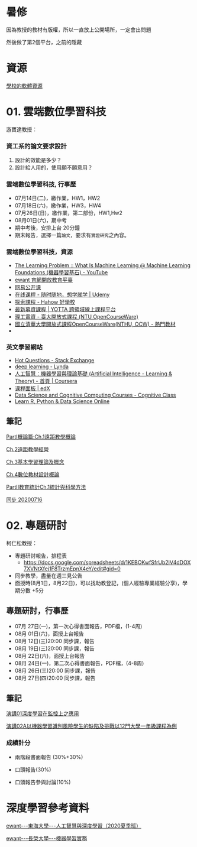 # 暑修

因為教授的教材有版權，所以一直放上公開場所，一定會出問題

然後做了第2個平台，之前的隱藏

# 資源

[學校的軟體資源](download.md)
# 01. 雲端數位學習科技

游寶達教授：

### 資工系的論文要求設計

1. 設計的效能是多少？
2. 設計給人用的，使用願不願意用？

### 雲端數位學習科技, 行事歷

- 07月14日(二)，繳作業，HW1，HW2
- 07月18日(六)，繳作業，HW3，HW4
- 07月26日(日)，繳作業，第二部份，HW1,Hw2
- 08月01日(六)，期中考
- 期中考後，安排上台 20分鐘
- 期末報告，選擇一篇`論文`，要求有`實證研究`之內容。

### 雲端數位學習科技，資源

- [The Learning Problem :: What Is Machine Learning @ Machine Learning Foundations (機器學習基石) - YouTube](https://www.youtube.com/watch?v=sS4523miLnw&list=PLXVfgk9fNX2I7tB6oIINGBmW50rrmFTqf&index=3&t=0s)
- [ewant 育網開放教育平臺](https://www.ewant.org/)
- [网易公开课](https://open.163.com/)
- [在线课程 - 随时随地，想学就学 | Udemy](https://www.udemy.com/courses/search/?src=ukw&q=%E6%B7%B1%E5%BA%A6)
- [探索課程 - Hahow 好學校](https://hahow.in/courses?page=1&search=%E6%B7%B1%E5%BA%A6)
- [最新募資課程 | YOTTA 跨領域線上課程平台](https://www.yottau.com.tw/campaign/14)
- [理工電資 - 臺大開放式課程 (NTU OpenCourseWare)](http://ocw.aca.ntu.edu.tw/ntu-ocw/#!tab3)
- [國立清華大學開放式課程OpenCourseWare(NTHU, OCW) - 熱門教材](http://ocw.nthu.edu.tw/ocw/index.php?page=mediaList&classid=1)
- 
### 英文學習網站
- [Hot Questions - Stack Exchange](https://stackexchange.com/)
- [deep learning - Lynda](https://www.lynda.com/search?q=deep+learning)
- [人工智慧：機器學習與理論基礎 (Artificial Intelligence - Learning & Theory) - 首頁 | Coursera](https://www.coursera.org/learn/ai2/home/welcome)
- [课程面板 | edX](https://courses.edx.org/dashboard)
- [Data Science and Cognitive Computing Courses - Cognitive Class](https://cognitiveclass.ai/)
- [Learn R, Python & Data Science Online](https://www.datacamp.com/)
  
## 筆記

[PartI概論篇:Ch.1遠距教學概論](Digital_learning_in_the_cloud/01/01.md)

[Ch.2遠距教學經營](Digital_learning_in_the_cloud/02/01.md)

[Ch.3基本學習理論及概念](Digital_learning_in_the_cloud/03/01.md)

[Ch.4數位教材設計概論](Digital_learning_in_the_cloud/04/01.md)

[PartII教育統計Ch.1統計與科學方法](Digital_learning_in_the_cloud/02ch01/01.md)

[同步 20200716](Digital_learning_in_the_cloud/200716/01.md)

# 02. 專題研討

柯仁松教授：
- 專題研討報告，排程表
  -  https://docs.google.com/spreadsheets/d/1KEBOKwfSfrUb2IV4dDOX7XVNtXfej1F8TrzmEpnX4eY/edit#gid=0
- 同步教學，盡量在週三見公告
- 面授時(8月1日，8月22日)，可以找助教登記，(個人經驗專業經驗分享)，學期分數 +5分
## 專題研討，行事歷

- 07月 27日(一)，第一次心得書面報告，PDF檔，(1-4周)
- 08月 01日(六)，面授上台報告
- 08月 12日(三)20:00 同步課，報告
- 08月 19日(三)20:00 同步課，報告
- 08月 22日(六)，面授上台報告
- 08月 24日(一)，第二次心得書面報告，PDF檔，(4-8周)
- 08月 26日(三)20:00 同步課，報告
- 08月 27日(四)20:00 同步課，報告

## 筆記

[演講01深度學習在監控上之應用](Symposium/演講01深度學習在監控上之應用/01.md)

[演講02A以機器學習識別風險學生的缺陷及挑戰以12門大學一年級課程為例](Symposium/演講02A以機器學習識別風險學生的缺陷及挑戰以12門大學一年級課程為例/01.md)


### 成績計分

- 兩階段書面報告 (30%+30%)
  
- 口頭報告(30%)

- 口頭報告參與討論(10%)

# 深度學習參考資料

[ewant---東海大學---人工智慧與深度學習（2020夏季班）](200712/01.md)

[ewant---長榮大學---機器學習實務](200712/02.md)
